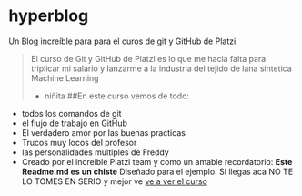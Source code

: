 # hyperblog
Un Blog increíble para para el curos de git y GitHub  de Platzi
> El curso de Git y GitHub de Platzi es lo que me hacia falta para triplicar mi salario y lanzarme a la industria del tejido de lana sintetica Machine Learning 
> - niñita 
##En este curso vemos de todo:
* todos los comandos de git 
* el flujo de trabajo en GitHub
* El verdadero amor por las buenas practicas
* Trucos muy locos del profesor
* las personalidades multiples de Freddy
* Creado por el increible Platzi team 
y como un amable recordatorio: **Este Readme.md es un chiste**  Diseñado para el ejemplo. Si llegas aca NO TE LO TOMES EN SERIO y mejor ve [ve a ver el curso](http://https://platzi.com/clases/1557-git-github/19977-readmemd-es-una-excelente-practica/ "ve a ver el curso")